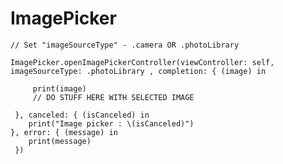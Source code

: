 # ImagePicker

	// Set "imageSourceType" - .camera OR .photoLibrary

 	ImagePicker.openImagePickerController(viewController: self, imageSourceType: .photoLibrary , completion: { (image) in
 
   		 print(image)
   		 // DO STUFF HERE WITH SELECTED IMAGE
                
	 }, canceled: { (isCanceled) in
		print("Image picker : \(isCanceled)")
 	}, error: { (message) in
		print(message)
	 })
 
